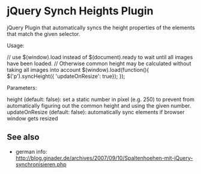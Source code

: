 jQuery Synch Heights Plugin
=============================

jQuery Plugin that automatically syncs the height properties of the elements that match the given selector.

Usage:

// use $(window).load instead of $(document).ready to wait until all images have been loaded.
// Otherwise common height may be calculated without taking all images into account
$(window).load(function(){
	$('p').syncHeight({ 'updateOnResize': true});
});

Parameters:

height (default: false): set a static number in pixel (e.g. 250) to prevent from automatically figuring 
                         out the common height and using the given number.
updateOnResize (default: false): automatically sync elements if browser window gets resized

See also
--------
* german info: http://blog.ginader.de/archives/2007/09/10/Spaltenhoehen-mit-jQuery-synchronisieren.php

